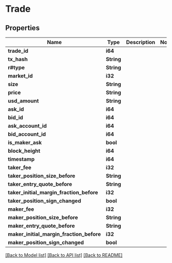 # Trade

## Properties

Name | Type | Description | Notes
------------ | ------------- | ------------- | -------------
**trade_id** | **i64** |  | 
**tx_hash** | **String** |  | 
**r#type** | **String** |  | 
**market_id** | **i32** |  | 
**size** | **String** |  | 
**price** | **String** |  | 
**usd_amount** | **String** |  | 
**ask_id** | **i64** |  | 
**bid_id** | **i64** |  | 
**ask_account_id** | **i64** |  | 
**bid_account_id** | **i64** |  | 
**is_maker_ask** | **bool** |  | 
**block_height** | **i64** |  | 
**timestamp** | **i64** |  | 
**taker_fee** | **i32** |  | 
**taker_position_size_before** | **String** |  | 
**taker_entry_quote_before** | **String** |  | 
**taker_initial_margin_fraction_before** | **i32** |  | 
**taker_position_sign_changed** | **bool** |  | 
**maker_fee** | **i32** |  | 
**maker_position_size_before** | **String** |  | 
**maker_entry_quote_before** | **String** |  | 
**maker_initial_margin_fraction_before** | **i32** |  | 
**maker_position_sign_changed** | **bool** |  | 

[[Back to Model list]](../README.md#documentation-for-models) [[Back to API list]](../README.md#documentation-for-api-endpoints) [[Back to README]](../README.md)


